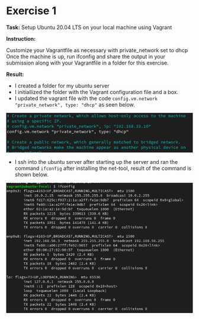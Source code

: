 # Exercise 1

**Task:** Setup Ubuntu 20.04 LTS on your local machine using Vagrant

**Instruction:**

Customize your Vagrantfile as necessary with private_network set to dhcp
Once the machine is up, run ifconfig and share the output in your submission along with your Vagrantfile in a folder for this exercise.

**Result:**

- I created a folder for my ubuntu server
- I initiallized the folder with the Vagrant configuration file and a box.
- I updated the vagrant file with the code `config.vm.network "private_network", type: "dhcp"` as seen below.

![dhcp](./dhcp.png)

- I ssh into the ubuntu server after starting up the server and ran the command `ifconfig` after installing the net-tool, result of the command is shown below.

![ifconfig](./ifconfig.png)
